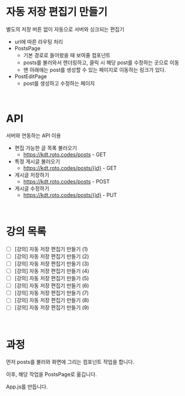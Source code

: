 # 자동 저장 편집기 만들기
별도의 저장 버튼 없이 자동으로 서버와 싱크되는 편집기
* url에 따른 라우팅 처리
* PostsPage
  * 기본 경로로 들어왔을 때 보여줄 컴포넌트
  * posts를 불러와서 렌더링하고, 클릭 시 해당 post를 수정하는 곳으로 이동
  * 맨 아래에는 post를 생성할 수 있는 페이지로 이동하는 링크가 있다.
* PostEditPage
  * post를 생성하고 수정하는 페이지

<br />

# API
서버와 연동하는 API 이용
* 편집 가능한 글 목록 불러오기
  * https://kdt.roto.codes/posts - GET
* 특정 게시글 불러오기
  * https://kdt.roto.codes/posts/{id} - GET
* 게시글 저장하기
  * https://kdt.roto.codes/posts - POST
* 게시글 수정하기
  * https://kdt.roto.codes/posts/{id} - PUT

<br />

# 강의 목록
- [ ] [강의] 자동 저장 편집기 만들기 (1)
- [ ] [강의] 자동 저장 편집기 만들기 (2)
- [ ] [강의] 자동 저장 편집기 만들기 (3)
- [ ] [강의] 자동 저장 편집기 만들기 (4)
- [ ] [강의] 자동 저장 편집기 만들기 (5)
- [ ] [강의] 자동 저장 편집기 만들기 (6)
- [ ] [강의] 자동 저장 편집기 만들기 (7)
- [ ] [강의] 자동 저장 편집기 만들기 (8)
- [ ] [강의] 자동 저장 편집기 만들기 (9)

<br />

# 과정 
먼저 posts를 불러와 화면에 그리는 컴포넌트 작업을 합니다. 


이후, 해당 작업을 PostsPage로 옮깁니다.


App.js를 만듭니다.